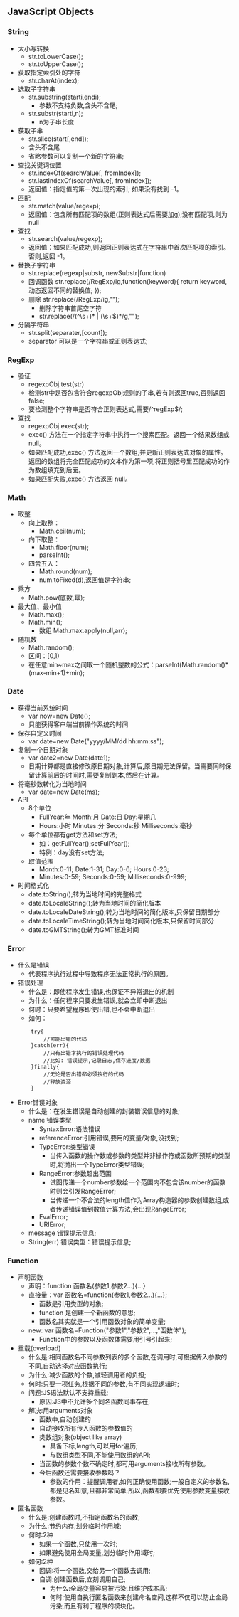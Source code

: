 ## JavaScript Objects
### String
- 大小写转换 
    - str.toLowerCase();
    - str.toUpperCase();
- 获取指定索引处的字符
    - str.charAt(index);
- 选取子字符串
    - str.substring(starti,endi);
        - 参数不支持负数,含头不含尾;
    - str.substr(starti,n);
        - n为子串长度
- 获取子串
    - str.slice(start[,end]);
    - 含头不含尾
    - 省略参数可以复制一个新的字符串;
- 查找关键词位置
    - str.indexOf(searchValue[, fromIndex]);
    - str.lastIndexOf(searchValue[, fromIndex]);
    - 返回值：指定值的第一次出现的索引; 如果没有找到 -1。
- 匹配
    - str.match(value/regexp);
    - 返回值：包含所有匹配项的数组(正则表达式后需要加g);没有匹配项,则为null
- 查找
    - str.search(value/regexp);
    - 返回值：如果匹配成功,则返回正则表达式在字符串中首次匹配项的索引。否则,返回 -1。
- 替换子字符串
    - str.replace(regexp|substr, newSubstr|function)
    - 回调函数
        str.replace(/RegExp/ig,function(keyword){
            return keyword,动态返回不同的替换值;
        });
    - 删除 
        str.replace(/RegExp/ig,"");
        - 删除字符串首尾空字符
        - str.replace(/(^\s+)* | (\s+$)*/g,"");
- 分隔字符串
    - str.split(separater,[count]);
    - separator 可以是一个字符串或正则表达式;
    
### RegExp
- 验证
    - regexpObj.test(str)
    - 检测str中是否包含符合regexpObj规则的子串,若有则返回true,否则返回false;
    - 要检测整个字符串是否符合正则表达式,需要/^regExp$/;
- 查找
    - regexpObj.exec(str); 
    - exec() 方法在一个指定字符串中执行一个搜索匹配。返回一个结果数组或 null。
    - 如果匹配成功,exec() 方法返回一个数组,并更新正则表达式对象的属性。返回的数组将完全匹配成功的文本作为第一项,将正则括号里匹配成功的作为数组填充到后面。
    - 如果匹配失败,exec() 方法返回 null。

### Math
- 取整  
    - 向上取整：
        - Math.ceil(num);
    - 向下取整：
        - Math.floor(num); 
        - parseInt();
    - 四舍五入：
        - Math.round(num); 
        - num.toFixed(d),返回值是字符串;
- 乘方
    - Math.pow(底数,幂);
- 最大值、最小值
    - Math.max();
    - Math.min();
       - 数组 Math.max.apply(null,arr);
- 随机数
    - Math.random();
    - 区间：[0,1) 
    - 在任意min~max之间取一个随机整数的公式：parseInt(Math.random()*(max-min+1)+min);
### Date
- 获得当前系统时间
    - var now=new Date();
    - 只能获得客户端当前操作系统的时间
- 保存自定义时间
    - var date=new Date("yyyy/MM/dd hh:mm:ss");
- 复制一个日期对象
    - var date2=new Date(date1);
    - 日期计算都是直接修改原日期对象,计算后,原日期无法保留。当需要同时保留计算前后的时间时,需要复制副本,然后在计算。
- 将毫秒数转化为当地时间
    - var date=new Date(ms);
- API
    - 8个单位
        - FullYear:年      Month:月     Date:日      Day:星期几
        - Hours:小时       Minutes:分   Seconds:秒   Milliseconds:毫秒
    - 每个单位都有get方法和set方法;
        - 如：getFullYear();setFullYear();
        - 特例：day没有set方法;
    - 取值范围
        - Month:0-11;     Date:1-31;      Day:0-6;        Hours:0-23;
        - Minutes:0-59;   Seconds:0-59;   Milliseconds:0-999;
- 时间格式化
    - date.toString();转为当地时间的完整格式
    - date.toLocaleString();转为当地时间的简化版本
    - date.toLocaleDateString();转为当地时间的简化版本,只保留日期部分
    - date.toLocaleTimeString();转为当地时间简化版本,只保留时间部分
    - date.toGMTString();转为GMT标准时间
### Error
- 什么是错误
    - 代表程序执行过程中导致程序无法正常执行的原因。
- 错误处理
    - 什么是：即使程序发生错误,也保证不异常退出的机制
    - 为什么：任何程序只要发生错误,就会立即中断退出
    - 何时：只要希望程序即使出错,也不会中断退出
    - 如何：
    `````````````
        try{
            //可能出错的代码
        }catch(err){
            //只有出错才执行的错误处理代码
            //比如: 错误提示,记录日志,保存进度/数据
        }finally{
            //无论是否出错都必须执行的代码
            //释放资源
        }
    ````````````` 
- Error错误对象
    - 什么是：在发生错误是自动创建的封装错误信息的对象;
    - name 错误类型
        - SyntaxError:语法错误
        - referenceError:引用错误,要用的变量/对象,没找到;
        - TypeError:类型错误
            - 当传入函数的操作数或参数的类型并非操作符或函数所预期的类型时,将抛出一个TypeError类型错误;
        - RangeError:参数超出范围
            - 试图传递一个number参数给一个范围内不包含该number的函数时则会引发RangeError;
            - 当传递一个不合法的length值作为Array构造器的参数创建数组,或者传递错误值到数值计算方法,会出现RangeError;
        - EvalError;
        - URIError;
    - message 错误提示信息;
    - String(err) 错误类型：错误提示信息;
### Function
- 声明函数
    - 声明：function 函数名(参数1,参数2...){...}
    - 直接量：var 函数名=function(参数1,参数2...){...};
        - 函数是引用类型的对象;
        - function 是创建一个新函数的意思;
        - 函数名其实就是一个引用函数对象的简单变量; 
    - new: var 函数名=Function("参数1","参数2",...,"函数体");
        - Function中的参数以及函数体需要用引号引起来;
- 重载(overload)
    - 什么是:相同函数名不同参数列表的多个函数,在调用时,可根据传入参数的不同,自动选择对应函数执行;
    - 为什么:减少函数的个数,减轻调用者的负担;
    - 何时:只要一项任务,根据不同的参数,有不同实现逻辑时;
    - 问题:JS语法默认不支持重载;
        - 原因:JS中不允许多个同名函数同事存在;
    - 解决:用arguments对象
        - 函数中,自动创建的
        - 自动接收所有传入函数的参数值的
        - 类数组对象(object like array)
            - 具备下标,length,可以用for遍历;
            - 与数组类型不同,不能使用数组的API;
        - 当函数的参数个数不确定时,都可用arguments接收所有参数。
        - 今后函数还需要接收参数吗？
            - 参数的作用：提醒调用者,如何正确使用函数;一般自定义的参数名,都是见名知意,且都非常简单;所以,函数都要优先使用参数变量接收参数。
- 匿名函数
    - 什么是:创建函数时,不指定函数名的函数;
    - 为什么:节约内存,划分临时作用域;
    - 何时:2种
        - 如果一个函数,只使用一次时;
        - 如果避免使用全局变量,划分临时作用域时;
    - 如何:2种
        - 回调:将一个函数,交给另一个函数去调用;
        - 自调:创建函数后,立刻调用自己;
            - 为什么:全局变量容易被污染,且维护成本高;
            - 何时:使用自执行匿名函数来创建命名空间,这样不仅可以防止全局污染,而且有利于程序的模块化。
        